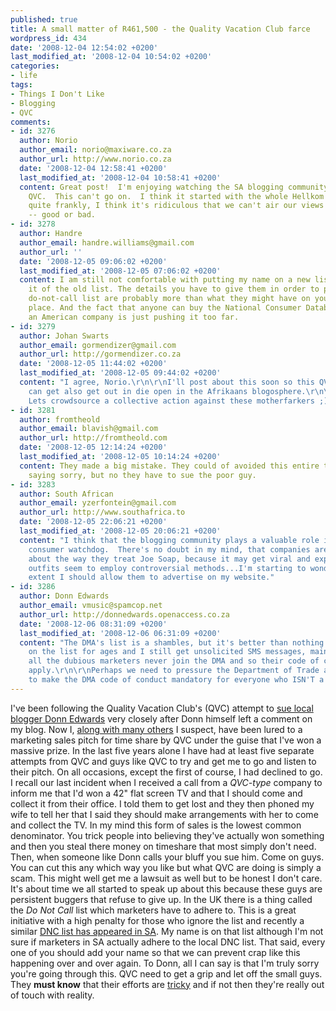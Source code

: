 ```yaml
---
published: true
title: A small matter of R461,500 - the Quality Vacation Club farce
wordpress_id: 434
date: '2008-12-04 12:54:02 +0200'
last_modified_at: '2008-12-04 10:54:02 +0200'
categories:
- life
tags:
- Things I Don't Like
- Blogging
- QVC
comments:
- id: 3276
  author: Norio
  author_email: norio@maxiware.co.za
  author_url: http://www.norio.co.za
  date: '2008-12-04 12:58:41 +0200'
  last_modified_at: '2008-12-04 10:58:41 +0200'
  content: Great post!  I'm enjoying watching the SA blogging community mobilise against
    QVC.  This can't go on.  I think it started with the whole Hellkom debacle and,
    quite frankly, I think it's ridiculous that we can't air our views on companies
    -- good or bad.
- id: 3278
  author: Handre
  author_email: handre.williams@gmail.com
  author_url: ''
  date: '2008-12-05 09:06:02 +0200'
  last_modified_at: '2008-12-05 07:06:02 +0200'
  content: I am still not comfortable with putting my name on a new list just to get
    it of the old list. The details you have to give them in order to put you on the
    do-not-call list are probably more than what they might have on you in the first
    place. And the fact that anyone can buy the National Consumer Database list from
    an American company is just pushing it too far.
- id: 3279
  author: Johan Swarts
  author_email: gormendizer@gmail.com
  author_url: http://gormendizer.co.za
  date: '2008-12-05 11:44:02 +0200'
  last_modified_at: '2008-12-05 09:44:02 +0200'
  content: "I agree, Norio.\r\n\r\nI'll post about this soon so this QVC bullshit
    can get also get out in die open in the Afrikaans blogosphere.\r\n\r\nI love crowdsourcing.
    Lets crowdsource a collective action against these motherfarkers ;)"
- id: 3281
  author: fromtheold
  author_email: blavish@gmail.com
  author_url: http://fromtheold.com
  date: '2008-12-05 12:14:24 +0200'
  last_modified_at: '2008-12-05 10:14:24 +0200'
  content: They made a big mistake. They could of avoided this entire thing by just
    saying sorry, but no they have to sue the poor guy.
- id: 3283
  author: South African
  author_email: yzerfontein@gmail.com
  author_url: http://www.southafrica.to
  date: '2008-12-05 22:06:21 +0200'
  last_modified_at: '2008-12-05 20:06:21 +0200'
  content: "I think that the blogging community plays a valuable role in playing the
    consumer watchdog.  There's no doubt in my mind, that companies are more wary
    about the way they treat Joe Soap, because it may get viral and explode on them.\r\n\r\nTimeshare
    outfits seem to employ controversial methods...I'm starting to wonder to what
    extent I should allow them to advertise on my website."
- id: 3286
  author: Donn Edwards
  author_email: vmusic@spamcop.net
  author_url: http://donnedwards.openaccess.co.za
  date: '2008-12-06 08:31:09 +0200'
  last_modified_at: '2008-12-06 06:31:09 +0200'
  content: "The DMA's list is a shambles, but it's better than nothing. I've been
    on the list for ages and I still get unsolicited SMS messages, mainly because
    all the dubious marketers never join the DMA and so their code of conduct doesn't
    apply.\r\n\r\nPerhaps we need to pressure the Department of Trade and Industry
    to make the DMA code of conduct mandatory for everyone who ISN'T a DMA member."
---
```

I've been following the Quality Vacation Club's (QVC) attempt to <a href="http://donnedwards.openaccess.co.za/2008/11/why-im-being-sued-for-r-460-500.html">sue local blogger Donn Edwards</a> very closely after Donn himself left a comment on my blog.
Now I, <a href="http://www.702.co.za/onair/heardonair.asp?action=presentersearch&presenterid=3">along with many others</a> I suspect, have been lured to a marketing sales pitch for time share by QVC under the guise that I've won a massive prize. In the last five years alone I have had at least five separate attempts from QVC and guys like QVC to try and get me to go and listen to their pitch. On all occasions, except the first of course, I had declined to go.
I recall our last incident when I received a call from a <em>QVC-type</em> company to inform me that I'd won a 42" flat screen TV and that I should come and collect it from their office. I told them to get lost and they then phoned my wife to tell her that I said they should make arrangements with her to come and collect the TV.
In my mind this form of sales is the lowest common denominator. You trick people into believing they've actually won something and then you steal there money on timeshare that most simply don't need. Then, when someone like Donn calls your bluff you sue him. Come on guys.
You can cut this any which way you like but what QVC are doing is simply a scam. This might well get me a lawsuit as well but to be honest I don't care. It's about time we all started to speak up about this because these guys are persistent buggers that refuse to give up. 
In the UK there is a thing called the <em>Do Not Call</em> list which marketers have to adhere to. This is a great initiative with a high penalty for those who ignore the list and recently a similar <a href="http://www.facilities.co.za/dma/dnc.aspx">DNC list has appeared in SA</a>.
My name is on that list although I'm not sure if marketers in SA actually adhere to the local DNC list. That said, every one of you should add your name so that we can prevent crap like this happening over and over again.
To Donn, all I can say is that I'm truly sorry you're going through this. QVC need to get a grip and let off the small guys. They <strong>must know</strong> that their efforts are <a href="http://stii.co.za/social-media/quality-vacation-club/">tricky</a> and if not then they're really out of touch with reality.
